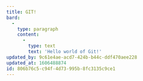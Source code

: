 ```yaml
---
title: GIT!
bard:
  -
    type: paragraph
    content:
      -
        type: text
        text: 'Hello world of Git!'
updated_by: 9c61e4ae-acd7-424b-b44c-ddf470aee228
updated_at: 1606488874
id: 806b76c5-c94f-4d73-995b-8fc3135c9ce1
---
```

